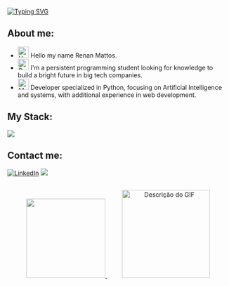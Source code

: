 <br />
<a href="https://git.io/typing-svg"><img src="https://readme-typing-svg.demolab.com?font=Fira+Code&weight=500&size=40&pause=1000&color=F7F7F7&center=true&width=800&height=100&lines=Welcome+to+my+GitHub" alt="Typing SVG" /></a>

## About me:
- <img src="https://raw.githubusercontent.com/Tarikul-Islam-Anik/Animated-Fluent-Emojis/master/Emojis/Hand%20gestures/Hand%20with%20Fingers%20Splayed%20Light%20Skin%20Tone.png" alt="Hand with Fingers Splayed Light Skin Tone" width="25" height="25" /> Hello my name Renan Mattos. <br />
- <img src="https://raw.githubusercontent.com/Tarikul-Islam-Anik/Animated-Fluent-Emojis/master/Emojis/Hand%20gestures/Brain.png" alt="Brain" width="25" height="25" /> I'm a persistent programming student looking for knowledge to build a bright future in big tech companies.
- <img src="https://raw.githubusercontent.com/Tarikul-Islam-Anik/Animated-Fluent-Emojis/master/Emojis/People%20with%20professions/Man%20Technologist%20Light%20Skin%20Tone.png" alt="Man Technologist Light Skin Tone" width="25" height="25" /> Developer specialized in Python, focusing on Artificial Intelligence and systems, with additional experience in web development.<br />

##

## My Stack:

<img src="https://skillicons.dev/icons?i=html,css,js,python,java,mysql,.,figma,vscode,pycharm,github,.,django,react,tensorflow&theme=dark" />

##

## Contact me:

[![LinkedIn](https://img.shields.io/badge/LinkedIn-0077B5?style=for-the-badge&logo=linkedin&logoColor=white)](https://www.linkedin.com/in/devrenanmattos/)
<a href = "mailto:mattosrenan5@gmail.com"><img src="https://img.shields.io/badge/-Gmail-%23333?style=for-the-badge&logo=gmail&logoColor=white" target="_blank"></a>

##

<div align="center">
  <a href="https://github.com/RenanM1214">
    <img loading="lazy" height="180em" src="https://github-readme-stats.vercel.app/api/top-langs/?username=RenanM1214&layout=compact&langs_count=7&theme=dracula" />
  </a>
  <span style="display: inline-block; width: 30px;"></span>
  <a>
    <img src="https://media.giphy.com/media/S60CrN9iMxFlyp7uM8/giphy.gif" alt="Descrição do GIF" width="200" height="200" />
  </a>
</div>












